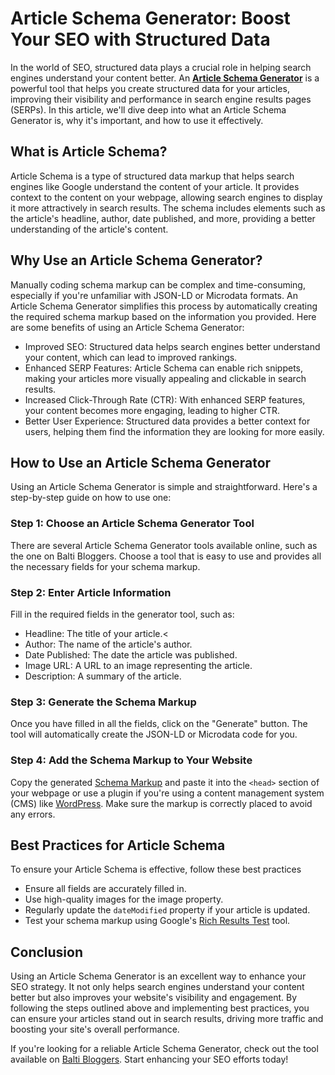 # Article Schema Generator: Boost Your SEO with Structured Data 
        
 In the world of SEO, structured data plays a crucial role in helping search engines understand your content better. An <strong><a href="https://schemagenerator.dev/article-schema-generator/">Article Schema Generator</a></strong> is a powerful tool that helps you create structured data for your articles, improving their visibility and performance in search engine results pages (SERPs). In this article, we'll dive deep into what an Article Schema Generator is, why it's important, and how to use it effectively.
        
## What is Article Schema? 
        
 Article Schema is a type of structured data markup that helps search engines like Google understand the content of your article. It provides context to the content on your webpage, allowing search engines to display it more attractively in search results. The schema includes elements such as the article's headline, author, date published, and more, providing a better understanding of the article's content. 
        
## Why Use an Article Schema Generator? 
        
 Manually coding schema markup can be complex and time-consuming, especially if you're unfamiliar with JSON-LD or Microdata formats. An Article Schema Generator simplifies this process by automatically creating the required schema markup based on the information you provided. Here are some benefits of using an Article Schema Generator: 
        
- Improved SEO: Structured data helps search engines better understand your content, which can lead to improved rankings. 
- Enhanced SERP Features:</strong> Article Schema can enable rich snippets, making your articles more visually appealing and clickable in search results. 
- Increased Click-Through Rate (CTR):</strong> With enhanced SERP features, your content becomes more engaging, leading to higher CTR. 
- Better User Experience:</strong> Structured data provides a better context for users, helping them find the information they are looking for more easily. 
  
## How to Use an Article Schema Generator</h2>
        
Using an Article Schema Generator is simple and straightforward. Here's a step-by-step guide on how to use one:
        
### Step 1: Choose an Article Schema Generator Tool 
        
 There are several Article Schema Generator tools available online, such as the one on Balti Bloggers. Choose a tool that is easy to use and provides all the necessary fields for your schema markup. 
        
### Step 2: Enter Article Information 
        
 Fill in the required fields in the generator tool, such as: 
        
- Headline: The title of your article.<
- Author: The name of the article's author.
- Date Published: The date the article was published.
- Image URL:  A URL to an image representing the article.
- Description: A summary of the article.
        
### Step 3: Generate the Schema Markup 
        
 Once you have filled in all the fields, click on the "Generate" button. The tool will automatically create the JSON-LD or Microdata code for you. 
        
### Step 4: Add the Schema Markup to Your Website
        
 Copy the generated <a href="https://schema.org/docs/gs.html">Schema Markup</a> and paste it into the <code>&lt;head&gt;</code> section of your webpage or use a plugin if you're using a content management system (CMS) like <a href="https://wordpress.com/">WordPress</a>. Make sure the markup is correctly placed to avoid any errors. 
        
## Best Practices for Article Schema 
        
 To ensure your Article Schema is effective, follow these best practices 
        
- Ensure all fields are accurately filled in. 
- Use high-quality images for the  image property. 
- Regularly update the <code>dateModified</code> property if your article is updated. 
- Test your schema markup using Google's <a href="https://search.google.com/test/rich-results" target="_blank">Rich Results Test</a> tool. 

## Conclusion 
        
 Using an Article Schema Generator is an excellent way to enhance your SEO strategy. It not only helps search engines understand your content better but also improves your website's visibility and engagement. By following the steps outlined above and implementing best practices, you can ensure your articles stand out in search results, driving more traffic and boosting your site's overall performance. 
        
 If you're looking for a reliable Article Schema Generator, check out the tool available on <a href="https://baltibloggers.com/" target="_blank">Balti Bloggers</a>. Start enhancing your SEO efforts today! 
    
